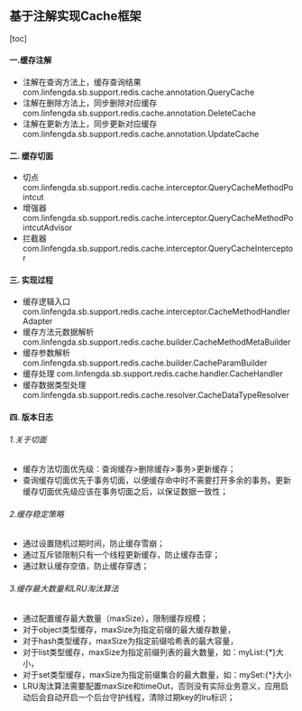 ## 基于注解实现Cache框架
[toc]

#### 一.缓存注解
* 注解在查询方法上，缓存查询结果
  com.linfengda.sb.support.redis.cache.annotation.QueryCache
* 注解在删除方法上，同步删除对应缓存
  com.linfengda.sb.support.redis.cache.annotation.DeleteCache
* 注解在更新方法上，同步更新对应缓存
  com.linfengda.sb.support.redis.cache.annotation.UpdateCache

#### 二. 缓存切面
* 切点
  com.linfengda.sb.support.redis.cache.interceptor.QueryCacheMethodPointcut
* 增强器
  com.linfengda.sb.support.redis.cache.interceptor.QueryCacheMethodPointcutAdvisor
* 拦截器
  com.linfengda.sb.support.redis.cache.interceptor.QueryCacheInterceptor

#### 三. 实现过程
* 缓存逻辑入口
  com.linfengda.sb.support.redis.cache.interceptor.CacheMethodHandlerAdapter
* 缓存方法元数据解析
  com.linfengda.sb.support.redis.cache.builder.CacheMethodMetaBuilder
* 缓存参数解析
  com.linfengda.sb.support.redis.cache.builder.CacheParamBuilder
* 缓存处理
  com.linfengda.sb.support.redis.cache.handler.CacheHandler
* 缓存数据类型处理
  com.linfengda.sb.support.redis.cache.resolver.CacheDataTypeResolver

#### 四. 版本日志
###### 1.关于切面
* 缓存方法切面优先级：查询缓存>删除缓存>事务>更新缓存；
* 查询缓存切面优先于事务切面，以便缓存命中时不需要打开多余的事务。更新缓存切面优先级应该在事务切面之后，以保证数据一致性；
###### 2.缓存稳定策略
* 通过设置随机过期时间，防止缓存雪崩；
* 通过互斥锁限制只有一个线程更新缓存，防止缓存击穿；
* 通过默认缓存空值，防止缓存穿透；
###### 3.缓存最大数量和LRU淘汰算法
* 通过配置缓存最大数量（maxSize），限制缓存规模；
* 对于object类型缓存，maxSize为指定前缀的最大缓存数量，
* 对于hash类型缓存，maxSize为指定前缀哈希表的最大容量，
* 对于list类型缓存，maxSize为指定前缀列表的最大数量，如：myList:{*}大小，
* 对于set类型缓存，maxSize为指定前缀集合的最大数量，如：mySet:{*}大小
* LRU淘汰算法需要配置maxSize和timeOut，否则没有实际业务意义，应用启动后会自动开启一个后台守护线程，清除过期key的lru标识；
